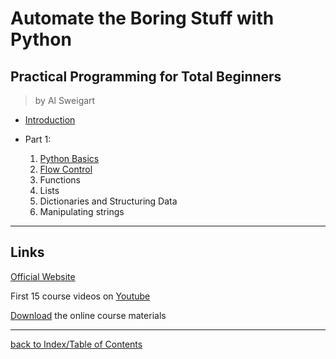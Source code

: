 # Automate the Boring Stuff with Python
## Practical Programming for Total Beginners
> by Al Sweigart
  
* [Introduction](atbswpIntro.md)

* Part 1:
    1. [Python Basics](atbswp1.md)
    2. [Flow Control](atbswp2.md)
    3. Functions
    4. Lists
    5. Dictionaries and Structuring Data
    6. Manipulating strings
---
## Links

[Official Website](https://automatetheboringstuff.com/)

First 15 course videos on [Youtube](https://www.youtube.com/watch?v=1F_OgqRuSdI&list=PL0-84-yl1fUnRuXGFe_F7qSH1LEnn9LkW)

[Download](https://www.nostarch.com/download/Automate_the_Boring_Stuff_onlinematerials.zip) the online course materials

---
[back to Index/Table of Contents](index.md)
